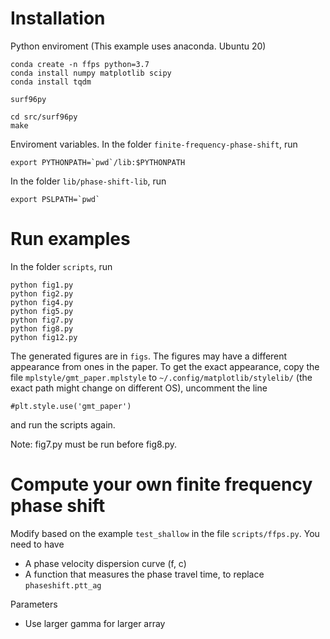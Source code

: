 # Installation

Python enviroment (This example uses anaconda. Ubuntu 20)
```
conda create -n ffps python=3.7
conda install numpy matplotlib scipy
conda install tqdm
```

`surf96py`
```
cd src/surf96py
make
```

Enviroment variables. In the folder `finite-frequency-phase-shift`, run
```
export PYTHONPATH=`pwd`/lib:$PYTHONPATH
```
In the folder `lib/phase-shift-lib`, run
```
export PSLPATH=`pwd`
```


# Run examples
In the folder `scripts`, run
```
python fig1.py
python fig2.py
python fig4.py
python fig5.py
python fig7.py
python fig8.py
python fig12.py
```
The generated figures are in `figs`. The figures may have a different appearance
from ones in the paper. To get the exact appearance, copy the file `mplstyle/gmt_paper.mplstyle`
to `~/.config/matplotlib/stylelib/` (the exact path might change on different OS), uncomment the
line
```
#plt.style.use('gmt_paper')
```
and run the scripts again.

Note: fig7.py must be run before fig8.py.


# Compute your own finite frequency phase shift
Modify based on the example `test_shallow` in the file `scripts/ffps.py`. You need to have
- A phase velocity dispersion curve (f, c)
- A function that measures the phase travel time, to replace `phaseshift.ptt_ag`

Parameters
- Use larger gamma for larger array
